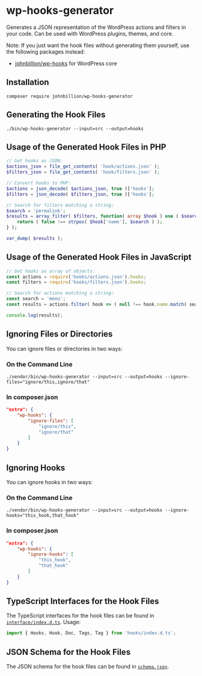 # wp-hooks-generator

Generates a JSON representation of the WordPress actions and filters in your code. Can be used with WordPress plugins, themes, and core.

Note: If you just want the hook files without generating them yourself, use the following packages instead:

* [johnbillion/wp-hooks](https://github.com/johnbillion/wp-hooks) for WordPress core

## Installation

    composer require johnbillion/wp-hooks-generator

## Generating the Hook Files

    ./bin/wp-hooks-generator --input=src --output=hooks

## Usage of the Generated Hook Files in PHP

```php
// Get hooks as JSON:
$actions_json = file_get_contents( 'hook/actions.json' );
$filters_json = file_get_contents( 'hook/filters.json' );

// Convert hooks to PHP:
$actions = json_decode( $actions_json, true )['hooks'];
$filters = json_decode( $filters_json, true )['hooks'];

// Search for filters matching a string:
$search = 'permalink';
$results = array_filter( $filters, function( array $hook ) use ( $search ) {
    return ( false !== strpos( $hook['name'], $search ) );
} );

var_dump( $results );
```

## Usage of the Generated Hook Files in JavaScript

```js
// Get hooks as array of objects:
const actions = require('hooks/actions.json').hooks;
const filters = require('hooks/filters.json').hooks;

// Search for actions matching a string:
const search = 'menu';
const results = actions.filter( hook => ( null !== hook.name.match( search ) ) );

console.log(results);
```

## Ignoring Files or Directories

You can ignore files or directories in two ways:

### On the Command Line

    ./vendor/bin/wp-hooks-generator --input=src --output=hooks --ignore-files="ignore/this,ignore/that"

### In composer.json

```json
"extra": {
    "wp-hooks": {
        "ignore-files": [
            "ignore/this",
            "ignore/that"
        ]
    }
}
```

## Ignoring Hooks

You can ignore hooks in two ways:

### On the Command Line

    ./vendor/bin/wp-hooks-generator --input=src --output=hooks --ignore-hooks="this_hook,that_hook"

### In composer.json

```json
"extra": {
    "wp-hooks": {
        "ignore-hooks": [
            "this_hook",
            "that_hook"
        ]
    }
}
```

## TypeScript Interfaces for the Hook Files

The TypeScript interfaces for the hook files can be found in [`interface/index.d.ts`](interface/index.d.ts). Usage:

```typescript
import { Hooks, Hook, Doc, Tags, Tag } from 'hooks/index.d.ts';
```

## JSON Schema for the Hook Files

The JSON schema for the hook files can be found in [`schema.json`](schema.json).
